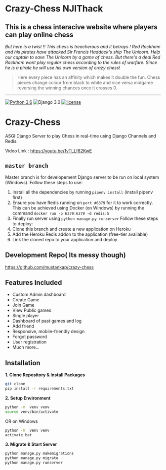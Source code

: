# Crazy-Chess NJIThack
## This is a chess interacive website where players can play online chess
*But here is a twist !! This chess is treacherous and it betrays ! Red Rackham and his pirates have attacked Sir Francis Haddock's ship The Unicorn. Help our captain to save The Unicorn by a game of chess. But there's a deal Red Rackham wont play regular chess according to the rules of warfare. Since he is a pirate he will use his own version of crazy chess!*
> Here every piece has an affinity which makes it double the fun. Chess pieces change colour from black to white and vice versa midgame reversing the winning chances once it crosses 0. 
---

[![Python 3.6](https://img.shields.io/badge/python-3.6-yellow.svg)](https://www.python.org/downloads/release/python-360/)
![Django 3.0](https://img.shields.io/badge/Django-3.0-green.svg)
[![license](https://img.shields.io/github/license/DAVFoundation/captain-n3m0.svg?style=flat-square)]()
# Crazy-Chess


ASGI Django Server to play Chess in real-time using Django Channels and Redis.

Video Link : https://youtu.be/1vTLLf82KwE


## `master branch`
Master branch is for developement Django server to be run on local system (Windows). Follow these steps to use:  
1. Install all the dependencies by running `pipenv install` (install pipenv first)  
2. Ensure you have Redis running on `port #6379` for it to work correctly. This can be achieved using Docker (on Windows) by running the command `docker run -p 6379:6379 -d redis:5`  
3. Finally run server using `python manage.py runserver` Follow these steps to deploy:  
1. Clone this branch and create a new application on Heroku  
2. Add the Heroku Redis addon to the application (free-tier available)  
3. Link the cloned repo to your application and deploy

## Development Repo( Its messy though)
https://github.com/mustankap/crazy-chess

## Features Included 
- Custom Admin dashboard
- Create Game
- Join Game
- View Public games 
- Single player 
- Dashboard of past games and log
- Add friend
- Responsive, mobile-friendly design
- Forgot password 
- User registration
- Much more...

## Installation

**1. Clone Repository & Install Packages**
```sh
git clone 
pip install -r requirements.txt
```
**2. Setup Environment**
```sh
python -m  venv venv
source venv/bin/activate
``````
OR on Windows
```sh
python -m  venv venv
activate.bat
``````

**3. Migrate & Start Server**
```sh
python manage.py makemigrations
python manage.py migrate
python manage.py runserver
```

